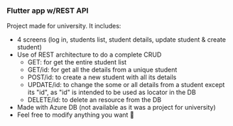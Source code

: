 ### Flutter app w/REST API
Project made for university. It includes:
- 4 screens (log in, students list, student details, update student & create student)
- Use of REST architecture to do a complete CRUD
	- GET: for get the entire student list
	- GET/id: for get all the details from a unique student
	- POST/id: to create a new student with all its details
	- UPDATE/id: to change the some or all details from a student except its "id", as "id" is intended to be used as locator in the DB
	- DELETE/id: to delete an resource from the DB
- Made with Azure DB (not available as it was a project for university)
- Feel free to modify anything you want 💚
